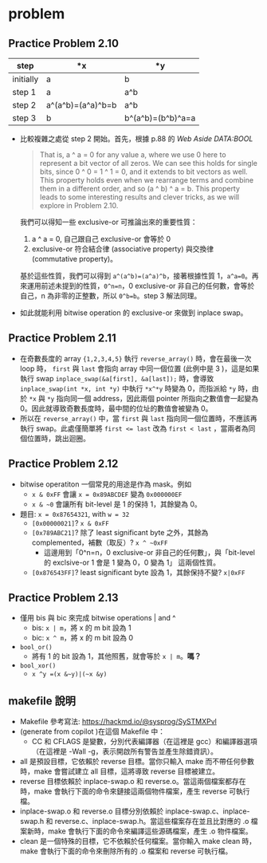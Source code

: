 # problem
## Practice Problem 2.10  

|step|*x|*y
|---|---|---|
|initially|a|b|
|step 1|a|a^b|
|step 2|a^(a^b)=(a^a)^b=b|a^b|
|step 3|b|b^(a^b)=(b^b)^a=a|

- 比較複雜之處從 step 2 開始。首先，根據 p.88 的 *Web Aside DATA:BOOL*
    > That is, a ^ a = 0 for any value a, where we use 0 here to represent a bit vector of all zeros. We can see this holds for single bits, since 0 ^ 0 = 1 ^ 1 = 0, and it extends to bit vectors as well. This property holds even when we rearrange terms and combine them in a different order, and so (a ^ b) ^ a = b. This property leads to some interesting results and clever tricks, as we will explore in Problem 2.10.  

    我們可以得知一些 exclusive-or 可推論出來的重要性質：
    1. a ^ a = 0, 自己跟自己 exclusive-or 會等於 0
    2. exclusive-or 符合結合律 (associative property) 與交換律 (commutative property)。  

  基於這些性質，我們可以得到 `a^(a^b)=(a^a)^b`，接著根據性質 1，`a^a=0`。再來運用前述未提到的性質，`0^n=n`，0 exclusive-or 非自己的任何數，會等於自己，n 為非零的正整數，所以 `0^b=b`。step 3 解法同理。
- 如此就能利用 bitwise operation 的 exclusive-or 來做到 inplace swap。

## Practice Problem 2.11  
- 在奇數長度的 array `{1,2,3,4,5}` 執行 `reverse_array()` 時，會在最後一次 loop 時， `first` 與 `last` 會指向 array 中同一個位置 (此例中是 3 )，這是如果執行 swap `inplace_swap(&a[first], &a[last]);` 時，會導致 `inplace_swap(int *x, int *y)` 中執行 `*x^*y` 時變為 0，而指派給 `*y` 時，由於 `*x` 與 `*y` 指向同一個 address，因此兩個 pointer 所指向之數值會一起變為 0。因此就導致奇數長度時，最中間的位址的數值會被變為 0。
- 所以在 `reverse_array()` 中，當 `first` 與 `last` 指向同一個位置時，不應該再執行 swap。此處僅簡單將 `first <= last` 改為 `first < last` ，當兩者為同個位置時，跳出迴圈。

## Practice Problem 2.12
- bitwise operatiton 一個常見的用途是作為 mask。例如 
  - `x & 0xFF` 會讓 `x = 0x89ABCDEF` 變為 `0x000000EF`
  - `x & ~0` 會讓所有 bit-level 是 1 的保持 1，其餘變為 0。
- 題目: `x = 0x87654321`, with `w = 32`
  - `[0x00000021]`? `x & 0xFF`
  - `[0x789ABC21]`? 除了 least significant byte 之外，其餘為 complemented，補數（取反）? `x ^ ~0xFF`
    - 這邊用到「0^n=n，0 exclusive-or 非自己的任何數」，與「bit-level 的 exclsive-or 1 會是 1 變為 0，0 變為 1」 這兩個性質。
  - `[0x876543FF]`? least significant byte 設為 1，其餘保持不變? `x|0xFF`

## Practice Problem 2.13
- 僅用 bis 與 bic 來完成 bitwise operations | and ^
  - bis: `x | m`，將 x 的 m bit 設為 1
  - bic: `x ^ m`，將 x 的 m bit 設為 0
- `bool_or()`
  - 將有 1 的 bit 設為 1，其他照舊，就會等於 `x | m`。**嗎？**
- `bool_xor()`
  - `x ^y =(x &~y)|(~x &y)`

## makefile 說明
- Makefile 參考寫法: https://hackmd.io/@sysprog/SySTMXPvl
- (generate from copilot )在這個 Makefile 中：
  - CC 和 CFLAGS 是變數，分別代表編譯器（在這裡是 gcc）和編譯器選項（在這裡是 -Wall -g，表示開啟所有警告並產生除錯資訊）。
- all 是預設目標，它依賴於 reverse 目標。當你只輸入 make 而不帶任何參數時，make 會嘗試建立 all 目標，這將導致 reverse 目標被建立。
- reverse 目標依賴於 inplace-swap.o 和 reverse.o。當這兩個檔案都存在時，make 會執行下面的命令來鏈接這兩個物件檔案，產生 reverse 可執行檔。
- inplace-swap.o 和 reverse.o 目標分別依賴於 inplace-swap.c、inplace-swap.h 和 reverse.c、inplace-swap.h。當這些檔案存在並且比對應的 .o 檔案新時，make 會執行下面的命令來編譯這些源碼檔案，產生 .o 物件檔案。
- clean 是一個特殊的目標，它不依賴於任何檔案。當你輸入 make clean 時，make 會執行下面的命令來刪除所有的 .o 檔案和 reverse 可執行檔。